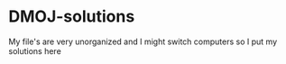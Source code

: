 # DMOJ-solutions
My file's are very unorganized and I might switch computers so I put my solutions here

